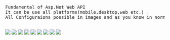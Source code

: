 <pre>Fundamental of Asp.Net Web API
It can be use all platforms(mobile,desktop,web etc.)
All Configuraions possible in images and as you know in normally default format is XML bu i changed it to Json this changes available in WebApiConfig.cs file.Also this api will be has better actions(auth. and other custom actions)
</pre>
<br>

<img src="https://user-images.githubusercontent.com/29816709/58385644-448ba780-7ffc-11e9-8d5a-4185e1ee6fa1.JPG">
<img src="https://user-images.githubusercontent.com/29816709/58385646-4fded300-7ffc-11e9-8448-133b05ac3a2e.JPG">
<img src="https://user-images.githubusercontent.com/29816709/58385647-5f5e1c00-7ffc-11e9-894b-3d2e120bbe95.JPG">
<img src="https://user-images.githubusercontent.com/29816709/58385650-6be27480-7ffc-11e9-94fe-b2ace124d06e.JPG">
<img src="https://user-images.githubusercontent.com/29816709/58385700-1c507880-7ffd-11e9-92cf-873e5cdcdd57.JPG">
<img src="https://user-images.githubusercontent.com/29816709/58385704-24a8b380-7ffd-11e9-950a-c4336602978b.JPG">
<img src="https://user-images.githubusercontent.com/29816709/58385707-2e321b80-7ffd-11e9-9323-030be8b42b28.JPG">
<img src="https://user-images.githubusercontent.com/29816709/58385707-2e321b80-7ffd-11e9-9323-030be8b42b28.JPG">
<img src="https://user-images.githubusercontent.com/29816709/58385709-338f6600-7ffd-11e9-9285-376a79d5a272.JPG">
